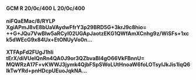 #### GCM R 20/0c/400 L 20/0c/400
**niFQaEMac/8/RYLP**<br/>**XgiAPmJ8vE8bUaVAydwFfrY3p29BRD5G+3krJ9c8hio=**<br/>**++G+JQu7VwBIw5aRCyl02UGApJaotzEKG1QWfAmXCnhg9z/WiSFs+1xck5dWEcG9x84Ux+EtONUyVo0n...**<br/><br/>
**XTFApFd2FUgJ1hIi**<br/>**tErX/diVUelQnRn4QA0J9or3QZbvaBl4gO66VkFBnnU=**<br/>**MQWRzA17F+vKWWJ3jymk4QjbFSpSWoLUtHnoaW6foLOTsylJkJis1IqQ6lkTwYRd+pnHDcpUEuoJqkNA...**